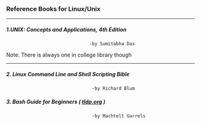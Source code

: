 ### Reference Books for Linux/Unix

---

##### 1.UNIX: Concepts and Applications, 4th Edition
                                   -by Sumitabha Das
  Note: There is always one in college library though

---
##### 2. Linux Command Line and Shell Scripting Bible
                                    -by Richard Blum

##### 3. Bash Guide for Beginners  ( [tldp.org](https://www.tldp.org/LDP/Bash-Beginners-Guide/html/) )
                                    -by Machtelt Garrels 
